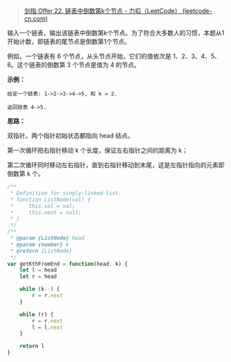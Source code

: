 > [剑指 Offer 22. 链表中倒数第k个节点 - 力扣（LeetCode） (leetcode-cn.com)](https://leetcode-cn.com/problems/lian-biao-zhong-dao-shu-di-kge-jie-dian-lcof/)

输入一个链表，输出该链表中倒数第k个节点。为了符合大多数人的习惯，本题从1开始计数，即链表的尾节点是倒数第1个节点。

例如，一个链表有 6 个节点，从头节点开始，它们的值依次是 1、2、3、4、5、6。这个链表的倒数第 3 个节点是值为 4 的节点。

 

**示例：**

```
给定一个链表: 1->2->3->4->5, 和 k = 2.

返回链表 4->5.
```



**思路：**

双指针。两个指针初始状态都指向 head 结点。

第一次循环把右指针移动 k 个长度，保证左右指针之间的距离为 k；

第二次循环同时移动左右指针，直到右指针移动到末尾，这是左指针指向的元素即倒数第 k 个。

```js
/**
 * Definition for singly-linked list.
 * function ListNode(val) {
 *     this.val = val;
 *     this.next = null;
 * }
 */
/**
 * @param {ListNode} head
 * @param {number} k
 * @return {ListNode}
 */
var getKthFromEnd = function(head, k) {
    let l = head
    let r = head

    while (k--) {
        r = r.next
    }

    while (r) {
        r = r.next
        l = l.next
    }

    return l
}
```

